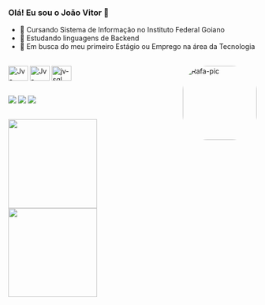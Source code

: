 ### Olá! Eu sou o João Vitor 👋


- 🔭 Cursando Sistema de Informação no Instituto Federal Goiano 
- 🌱 Estudando linguagens de Backend
- 💬 Em busca do meu primeiro Estágio ou Emprego na área da Tecnologia

<div style="display: inline_block"><br>
  <img align="center" alt="Jv-Java" height="30" width="40" src="https://cdn.jsdelivr.net/gh/devicons/devicon/icons/java/java-original-wordmark.svg">
  <img align="center" alt="Jv-spring" height="30" width="40" src="https://cdn.jsdelivr.net/gh/devicons/devicon/icons/spring/spring-plain-wordmark.svg">

  <img align="center" alt="jv-sql" height="30" width="40" src="https://cdn.jsdelivr.net/gh/devicons/devicon/icons/mysql/mysql-original-wordmark.svg">
  <img align="right" alt="Rafa-pic" height="150" style="border-radius:50px;" src="https://media4.giphy.com/media/bGgsc5mWoryfgKBx1u/giphy.gif?cid=ecf05e47n3195k42rdodedu1xu78jxknbld6q0mjw2n6uubf&ep=v1_gifs_search&rid=giphy.gif&ct=g">

</div>

  ##
 
<div>
  <a href="https://instagram.com/jviitorsoares" target="_blank"><img src="https://img.shields.io/badge/-Instagram-%23E4405F?style=for-the-badge&logo=instagram&logoColor=white" target="_blank"></a>
</a> 
  <a href = "mailto:jvfs12th@gmail.com"><img src="https://img.shields.io/badge/-Gmail-%23333?style=for-the-badge&logo=gmail&logoColor=white" target="_blank"></a>
  <a href="https://www.linkedin.com/in/jo%C3%A3o-vitor-farias-soares-216870238/" target="_blank"><img src="https://img.shields.io/badge/-LinkedIn-%230077B5?style=for-the-badge&logo=linkedin&logoColor=white" target="_blank"></a> 
  
</div>

  ##

 <div>
  <a href="https://github.com/joaov12">
  <img height="180em" src="https://github-readme-stats.vercel.app/api?username=joaov12&show_icons=true&theme=dracula&include_all_commits=true&count_private=true"/>
  <img height="180em" src="https://github-readme-stats.vercel.app/api/top-langs/?username=joaov12&layout=compact&langs_count=7&theme=dracula"/>
</div>
